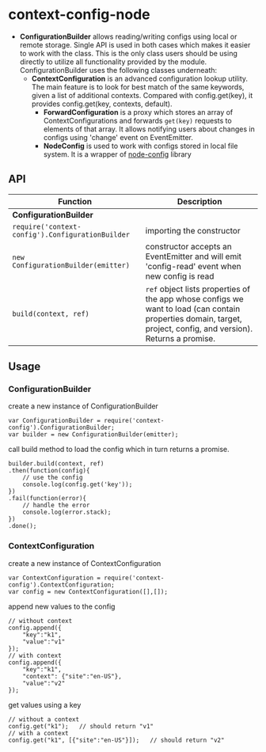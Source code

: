 context-config-node
===================

* **ConfigurationBuilder** allows reading/writing configs using local or remote storage. Single API is used in both cases which makes it easier to work with the class. This is the only class users should be using directly to utilize all functionality provided by the module. ConfigurationBuilder uses the following classes underneath:
  * **ContextConfiguration** is an advanced configuration lookup utility. The main feature is to look for best match of the same keywords, given a list of additional contexts. Compared with config.get(key), it provides config.get(key, contexts, default).
	* **ForwardConfiguration** is a proxy which stores an array of ContextConfigurations and forwards `get(key)` requests to elements of that array. It allows notifying users about changes in configs using 'change' event on EventEmitter.
	* **NodeConfig** is used to work with configs stored in local file system. It is a wrapper of [node-config](https://github.com/lorenwest/node-config) library


## API
| Function | Description |
|---|---|
|**ConfigurationBuilder**|
|`require('context-config').ConfigurationBuilder`|importing the constructor|
|`new ConfigurationBuilder(emitter)`|constructor accepts an EventEmitter and will emit 'config-read' event when new config is read|
|`build(context, ref)`| `ref` object lists properties of the app whose configs we want to load (can contain properties domain, target, project, config, and version). Returns a promise.



## Usage
### ConfigurationBuilder
create a new instance of ConfigurationBuilder
```
var ConfigurationBuilder = require('context-config').ConfigurationBuilder;
var builder = new ConfigurationBuilder(emitter);
```
call build method to load the config which in turn returns a promise.
```
builder.build(context, ref)
.then(function(config){
	// use the config
	console.log(config.get('key'));
})
.fail(function(error){
	// handle the error
	console.log(error.stack);
})
.done();
```
### ContextConfiguration
create a new instance of ContextConfiguration
```
var ContextConfiguration = require('context-config').ContextConfiguration;
var config = new ContextConfiguration([],[]);
```
append new values to the config
```
// without context
config.append({
	"key":"k1",
	"value":"v1"
});
// with context
config.append({
    "key":"k1",
    "context": {"site":"en-US"},
    "value":"v2"
});
```
get values using a key
```
// without a context
config.get("k1");	// should return "v1"
// with a context
config.get("k1", [{"site":"en-US"}]);	// should return "v2"
```
